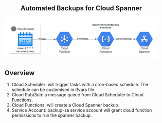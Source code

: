 <br />
<p align="center">
  <h2 align="center">Automated Backups for Cloud Spanner</h2>
  <img alt="Autoscaler" src="resources/spanner-backup-architecture.jpeg">
</p>

## Overview

1. Cloud Scheduler: will trigger tasks with a cron-based schedule. The schedule can be customised in tfvars file.
2. Cloud Pub/Sub: a message queue from Cloud Scheduler to Cloud Functions.
3. Cloud Functions: will create a Cloud Spanner backup.
3. Service Account: backup-sa service account will grant cloud function permissions to run the spanner backup.